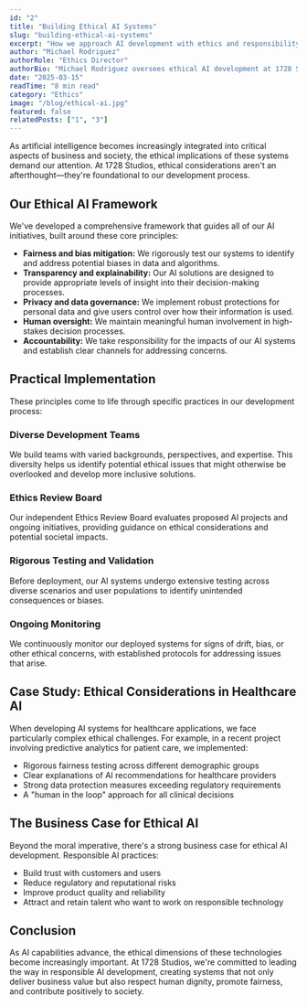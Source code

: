```yaml
---
id: "2"
title: "Building Ethical AI Systems"
slug: "building-ethical-ai-systems"
excerpt: "How we approach AI development with ethics and responsibility at the forefront."
author: "Michael Rodriguez"
authorRole: "Ethics Director"
authorBio: "Michael Rodriguez oversees ethical AI development at 1728 Studios, bringing expertise in both philosophy and computer science to ensure our technologies align with human values and societal well-being."
date: "2025-03-15"
readTime: "8 min read"
category: "Ethics"
image: "/blog/ethical-ai.jpg"
featured: false
relatedPosts: ["1", "3"]
---
```


As artificial intelligence becomes increasingly integrated into critical aspects of business and society, the ethical implications of these systems demand our attention. At 1728 Studios, ethical considerations aren't an afterthought—they're foundational to our development process.

## Our Ethical AI Framework

We've developed a comprehensive framework that guides all of our AI initiatives, built around these core principles:

- **Fairness and bias mitigation:** We rigorously test our systems to identify and address potential biases in data and algorithms.
- **Transparency and explainability:** Our AI solutions are designed to provide appropriate levels of insight into their decision-making processes.
- **Privacy and data governance:** We implement robust protections for personal data and give users control over how their information is used.
- **Human oversight:** We maintain meaningful human involvement in high-stakes decision processes.
- **Accountability:** We take responsibility for the impacts of our AI systems and establish clear channels for addressing concerns.

## Practical Implementation

These principles come to life through specific practices in our development process:

### Diverse Development Teams

We build teams with varied backgrounds, perspectives, and expertise. This diversity helps us identify potential ethical issues that might otherwise be overlooked and develop more inclusive solutions.

### Ethics Review Board

Our independent Ethics Review Board evaluates proposed AI projects and ongoing initiatives, providing guidance on ethical considerations and potential societal impacts.

### Rigorous Testing and Validation

Before deployment, our AI systems undergo extensive testing across diverse scenarios and user populations to identify unintended consequences or biases.

### Ongoing Monitoring

We continuously monitor our deployed systems for signs of drift, bias, or other ethical concerns, with established protocols for addressing issues that arise.

## Case Study: Ethical Considerations in Healthcare AI

When developing AI systems for healthcare applications, we face particularly complex ethical challenges. For example, in a recent project involving predictive analytics for patient care, we implemented:

- Rigorous fairness testing across different demographic groups
- Clear explanations of AI recommendations for healthcare providers
- Strong data protection measures exceeding regulatory requirements
- A "human in the loop" approach for all clinical decisions

## The Business Case for Ethical AI

Beyond the moral imperative, there's a strong business case for ethical AI development. Responsible AI practices:

- Build trust with customers and users
- Reduce regulatory and reputational risks
- Improve product quality and reliability
- Attract and retain talent who want to work on responsible technology

## Conclusion

As AI capabilities advance, the ethical dimensions of these technologies become increasingly important. At 1728 Studios, we're committed to leading the way in responsible AI development, creating systems that not only deliver business value but also respect human dignity, promote fairness, and contribute positively to society.
